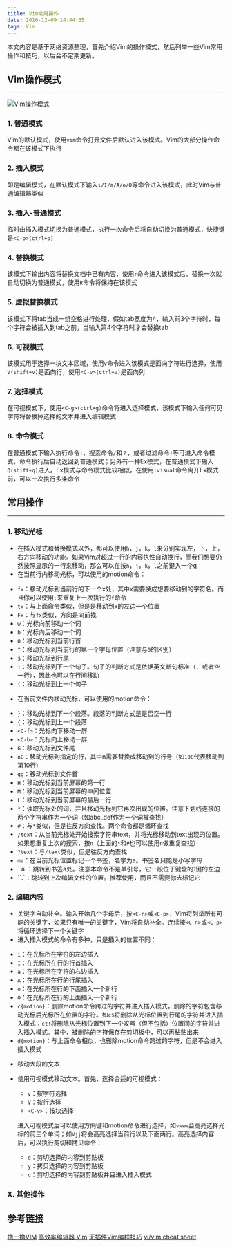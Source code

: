 ```yaml
---
title: Vim常用操作
date: 2016-12-09 14:44:35
tags: Vim
---
```

本文内容是基于网络资源整理，首先介绍Vim的操作模式，然后列举一些Vim常用操作和技巧，以后会不定期更新。

## Vim操作模式
---

![Vim操作模式](vim_mode_switch.png)

### 1. 普通模式
Vim的默认模式，使用`vim`命令打开文件后默认进入该模式。Vim的大部分操作命令都在该模式下执行

### 2. 插入模式
即是编辑模式，在默认模式下输入`i/I/a/A/o/O`等命令进入该模式，此时Vim与普通编辑器类似

### 3. 插入-普通模式
临时由插入模式切换为普通模式，执行一次命令后将自动切换为普通模式，快捷键是`<C-o>(ctrl+o)`

### 4. 替换模式
该模式下输出内容将替换文档中已有内容，使用`r`命令进入该模式后，替换一次就自动切换为普通模式，使用`R`命令将保持在该模式

### 5. 虚拟替换模式
该模式下将tab当成一组空格进行处理，假如tab宽度为4，输入前3个字符时，每个字符会被插入到tab之前，当输入第4个字符时才会替换tab

### 6. 可视模式
该模式用于选择一块文本区域，使用`v`命令进入该模式是面向字符进行选择，使用`V(shift+v)`是面向行，使用`<C-v>(ctrl+v)`是面向列

### 7. 选择模式
在可视模式下，使用`<C-g>(ctrl+g)`命令将进入选择模式，该模式下输入任何可见字符将替换掉选择的文本并进入编辑模式

### 8. 命令模式
在普通模式下输入执行命令`:`，搜索命令`/`和`？`，或者过滤命令`!`等可进入命令模式，命令执行后自动返回到普通模式；另外有一种Ex模式，在普通模式下输入`Q(shift+q)`进入。Ex模式与命令模式比较相似，在使用`:visual`命令离开Ex模式前，可以一次执行多条命令

## 常用操作
----

### 1. 移动光标
+ 在插入模式和替换模式以外，都可以使用`h`，`j`，`k`，`l`来分别实现左，下，上，右方向移动的功能。如果Vim对超过一行的内容执性自动换行，而我们想要仍然按照显示的一行来移动，那么可以在按`h`，`j`，`k`，`l`之前键入一个g
+ 在当前行内移动光标，可以使用的motion命令：
 - `fx`：移动光标到当前行的下一个x处，其中x需要换成想要移动到的字符名。而且你可以使用`;`来重复上一次执行的`f`命令
 - `tx`：与上面命令类似，但是是移动到x的左边一个位置
 - `Fx`：与`fx`类似，方向是向前找
 - `w`：光标向前移动一个词
 - `b`：光标向后移动一个词
 - `0`：移动光标到当前行首
 - `^`：移动光标到当前行的第一个字母位置（注意与`0`的区别）
 - `$`：移动光标到行尾
 - `)`：移动光标到下一个句子。句子的判断方式是依据英文断句标准（`. `或者空一行），因此也可以在行间移动
 - `(`：移动光标到上一个句子
+ 在当前文件内移动光标，可以使用的motion命令：
 - `}`：移动光标到下一个段落。段落的判断方式是是否空一行
 - `{`：移动光标到上一个段落
 - `<C-f>`：光标向下移动一屏
 - `<C-b>`：光标向上移动一屏
 - `G`：移动光标到文件尾
 - `nG`：移动光标到指定的行，其中n需要替换成移动到的行号（如`10G`代表移动到第10行）
 - `gg`：移动光标到文件首
 - `H`：移动光标到当前屏幕的第一行
 - `M`：移动光标到当前屏幕的中间位置
 - `L`：移动光标到当前屏幕的最后一行
 - `*`：读取光标处的词，并且移动光标到它再次出现的位置。注意下划线连接的两个字符串作为一个词（如abc_def作为一个词被查找）
 - `#`：与`*`类似，但是往反方向查找。两个命令都是循环查找
 - `/text`：从当前光标处开始搜索字符串text，并将光标移动到text出现的位置。如果想重复上次的搜索，按`n`（上面的`*`和`#`也可以使用`n`做重复查找）
 - `?text`：与`/text`类似，但是往反方向查找
 - `ma`：在当前光标位置标记一个书签，名字为a。书签名只能是小写字母
 - ``a`：跳转到书签a处。注意本命令不是单引号，它一般位于键盘的1键的左边
 - ``.`：跳转到上次编辑文件的位置。推荐使用，而且不需要你去标记它

### 2. 编辑内容
+ 关键字自动补全。输入开始几个字母后，按`<C-n>`或`<C-p>`，Vim将列举所有可能的关键字，如果只有唯一的关键字，Vim将自动补全。连续按`<C-n>`或`<C-p>`将循环选择下一个关键字
+ 进入插入模式的命令有多种，只是插入的位置不同：
 - `i`：在光标所在字符的左边插入
 - `I`：在光标所在行的行首插入
 - `a`：在光标所在字符的右边插入
 - `A`：在光标所在行的行尾插入
 - `o`：在光标所在行的下面插入一个新行
 - `O`：在光标所在行的上面插入一个新行
 - `c{motion}`：删除motion命令跨过的字符并进入插入模式，删除的字符包含移动光标后光标所在位置的字符。如`c$`将删除从光标位置到行尾的字符并进入插入模式；`ct!`将删除从光标位置到下一个叹号（但不包括）位置间的字符并进入插入模式。其中，被删除的字符保存在剪切板中，可以再粘贴出来
 - `d{motion}`：与上面命令相似，也删除motion命令跨过的字符，但是不会进入插入模式
+ 移动大段的文本
 - 使用可视模式移动文本。首先，选择合适的可视模式：
    * `v`：按字符选择
    * `V`：按行选择
    * `<C-v>`：按块选择

    进入可视模式后可以使用方向键和motion命令进行选择，如`vwww`会高亮选择光标的前三个单词；如`Vjj`将会高亮选择当前行以及下面两行。高亮选择内容后，可以执行剪切和拷贝命令：
    * `d`：剪切选择的内容到剪贴板
    * `y`：拷贝选择的内容到剪贴板
    * `c`：剪切选择的内容到剪贴板并且进入插入模式


### X. 其他操作


## 参考链接
[撸一撸VIM](http://zhongmingmao.me/2016/04/30/command_line_mode.html)
[高效率编辑器 Vim](https://linuxtoy.org/archives/efficient-editing-with-vim.html)
[无插件Vim编程技巧](http://coolshell.cn/articles/11312.html)
[vi/vim cheat sheet](http://sheet.shiar.nl/vi)